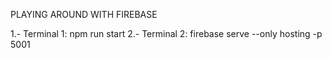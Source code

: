 PLAYING AROUND WITH FIREBASE

1.- Terminal 1: npm run start
2.- Terminal 2: firebase serve --only hosting -p 5001
